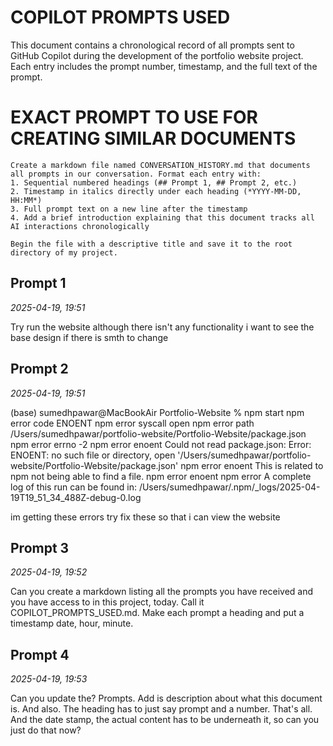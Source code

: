 # COPILOT PROMPTS USED

This document contains a chronological record of all prompts sent to GitHub Copilot during the development of the portfolio website project. Each entry includes the prompt number, timestamp, and the full text of the prompt.

# EXACT PROMPT TO USE FOR CREATING SIMILAR DOCUMENTS

```
Create a markdown file named CONVERSATION_HISTORY.md that documents all prompts in our conversation. Format each entry with:
1. Sequential numbered headings (## Prompt 1, ## Prompt 2, etc.)
2. Timestamp in italics directly under each heading (*YYYY-MM-DD, HH:MM*)
3. Full prompt text on a new line after the timestamp
4. Add a brief introduction explaining that this document tracks all AI interactions chronologically

Begin the file with a descriptive title and save it to the root directory of my project.
```

## Prompt 1
*2025-04-19, 19:51*

Try run the website although there isn't any functionality i want to see the base design if there is smth to change

## Prompt 2
*2025-04-19, 19:51*

(base) sumedhpawar@MacBookAir Portfolio-Website % npm start 
npm error code ENOENT
npm error syscall open
npm error path /Users/sumedhpawar/portfolio-website/Portfolio-Website/package.json
npm error errno -2
npm error enoent Could not read package.json: Error: ENOENT: no such file or directory, open '/Users/sumedhpawar/portfolio-website/Portfolio-Website/package.json'
npm error enoent This is related to npm not being able to find a file.
npm error enoent
npm error A complete log of this run can be found in: /Users/sumedhpawar/.npm/_logs/2025-04-19T19_51_34_488Z-debug-0.log

im getting these errors try fix these so that i can view the website

## Prompt 3
*2025-04-19, 19:52*

Can you create a markdown listing all the prompts you have received and you have access to in this project, today. Call it COPILOT_PROMPTS_USED.md. Make each prompt a heading and put a timestamp date, hour, minute.

## Prompt 4
*2025-04-19, 19:53*

Can you update the? Prompts. Add is description about what this document is. And also. The heading has to just say prompt and a number. That's all. And the date stamp, the actual content has to be underneath it, so can you just do that now?